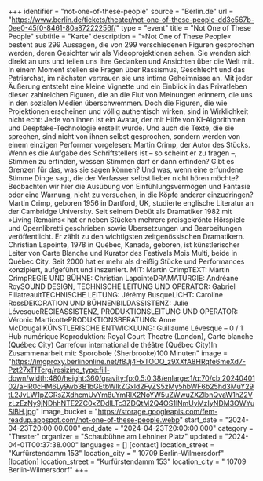 +++
identifier = "not-one-of-these-people"
source = "Berlin.de"
url = "https://www.berlin.de/tickets/theater/not-one-of-these-people-dd3e567b-0ee0-45f0-8461-80a87222256f/"
type = "event"
title = "Not One of These People"
subtitle = "Karte"
description = "»Not One of These People« besteht aus 299 Aussagen, die von 299 verschiedenen Figuren gesprochen werden, deren Gesichter wir als Videoprojektionen sehen. Sie wenden sich direkt an uns und teilen uns ihre Gedanken und Ansichten über die Welt mit. In einem Moment stellen sie Fragen über Rassismus, Geschlecht und das Patriarchat, im nächsten vertrauen sie uns intime Geheimnisse an. Mit jeder Äußerung entsteht eine kleine Vignette und ein Einblick in das Privatleben dieser zahlreichen Figuren, die an die Flut von Meinungen erinnern, die uns in den sozialen Medien überschwemmen. Doch die Figuren, die wie Projektionen erscheinen und völlig authentisch wirken, sind in Wirklichkeit nicht echt: Jede von ihnen ist ein Avatar, der mit Hilfe von KI-Algorithmen und Deepfake-Technologie erstellt wurde. Und auch die Texte, die sie sprechen, sind nicht von ihnen selbst gesprochen, sondern werden von einem einzigen Performer vorgelesen: Martin Crimp, der Autor des Stücks. Wenn es die Aufgabe des Schriftstellers ist – so scheint er zu fragen –, Stimmen zu erfinden, wessen Stimmen darf er dann erfinden? Gibt es Grenzen für das, was sie sagen können? Und was, wenn eine erfundene Stimme Dinge sagt, die der Verfasser selbst lieber nicht hören möchte? Beobachten wir hier die Ausübung von Einfühlungsvermögen und Fantasie oder eine Warnung, nicht zu versuchen, in die Köpfe anderer einzudringen? Martin Crimp, geboren 1956 in Dartford, UK, studierte englische Literatur an der Cambridge University. Seit seinem Debüt als Dramatiker 1982 mit »Living Remains« hat er neben Stücken mehrere preisgekrönte Hörspiele und Opernlibretti geschrieben sowie Übersetzungen und Bearbeitungen veröffentlicht. Er zählt zu den wichtigsten zeitgenössischen Dramatikern. Christian Lapointe, 1978 in Québec, Kanada, geboren, ist künstlerischer Leiter von Carte Blanche und Kurator des Festivals Mois Multi, beide in Québec City. Seit 2000 hat er mehr als dreißig Stücke und Performances konzipiert, aufgeführt und inszeniert. MIT: Martin CrimpTEXT: Martin CrimpREGIE UND BÜHNE: Christian LapointeDRAMATURGIE: Andréane RoySOUND DESIGN, TECHNISCHE LEITUNG UND OPERATOR: Gabriel FiliatreaultTECHNISCHE LEITUNG: Jérémy BusqueLICHT: Caroline RossDEKORATION UND BÜHNENBILDASSISTENZ: Julie LévesqueREGIEASSISTENZ, PRODUKTIONSLEITUNG UND OPERATOR: Véronic MarticottePRODUKTIONSBERATUNG: Anne McDougallKÜNSTLERISCHE ENTWICKLUNG: Guillaume Lévesque – 0 / 1 Hub numérique Koproduktion: Royal Court Theatre (London), Carte blanche (Québec City)  Carrefour international de théâtre (Québec City)In Zusammenarbeit mit: Sporobole (Sherbrooke)100 Minuten"
image = "https://imgproxy.berlinonline.net/f8Jj4HxTOOQ_z9XXfA8HRqfe6meXd7-Pzt27xTfTcrg/resizing_type:fill-down/width:480/height:360/gravity:fp:0.5:0.38/enlarge:1/q:70/cb:2024040102/aHR0cHM6Ly9wb3B1bGEtbWlkZGxld2FyZS5zMy5hbWF6b25hd3MuY29tL2JvLW1pZGRsZXdhcmUvYm8uYmRlX2NoYW5uZWwuZXZlbnQvaW1hZ2VzLzEzNy9jNDhhNTE2ZC0xZDdlLTc3ZDQtM2Q4OS1lNmUyMzIyNDM3OWYuSlBH.jpg"
image_bucket = "https://storage.googleapis.com/fem-readup.appspot.com/not-one-of-these-people.webp"
start_date = "2024-04-23T20:00:00.000"
end_date = "2024-04-23T20:00:00.000"
category = "Theater"
organizer = "Schaubühne am Lehniner Platz"
updated = "2024-04-01T00:37:38.000"
languages = []
[contact]
location_street = "Kurfürstendamm 153"
location_city = " 10709 Berlin-Wilmersdorf"
[location]
location_street = "Kurfürstendamm 153"
location_city = " 10709 Berlin-Wilmersdorf"
+++